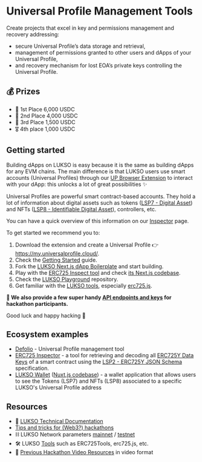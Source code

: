 # Universal Profile Management Tools

Create projects that excel in key and permissions management and recovery addressing:

- secure Universal Profile’s data storage and retrieval,
- management of permissions granted to other users and dApps of your Universal Profile,
- and recovery mechanism for lost EOA’s private keys controlling the Universal Profile.

## 💰 Prizes

- 🥇 1st Place 6,000 USDC
- 🥈 2nd Place 4,000 USDC
- 🥉 3rd Place 1,500 USDC
- 🎖️ 4th place 1,000 USDC

## Getting started

Building dApps on LUKSO is easy because it is the same as building dApps for any EVM chains. The main difference is that LUKSO users use smart accounts (Universal Profiles) through our [UP Browser Extension](https://chrome.google.com/webstore/detail/universal-profiles/abpickdkkbnbcoepogfhkhennhfhehfn) to interact with your dApp: this unlocks a lot of great possibilities ✨

Universal Profiles are powerful smart contract-based accounts. They hold a lot of information about digital assets such as tokens ([LSP7 - Digital Asset](https://docs.lukso.tech/standards/tokens/LSP7-Digital-Asset/)) and NFTs ([LSP8 - Identifiable Digital Asset](https://docs.lukso.tech/standards/tokens/LSP8-Identifiable-Digital-Asset)), controllers, etc.

You can have a quick overview of this information on our [Inspector](https://erc725-inspect.lukso.tech/inspector?address=0x0F4180da178ed1C71398a57ca8Cb177F69591f1f&network=mainnet) page.

To get started we recommend you to:

1. Download the extension and create a Universal Profile 👉 <https://my.universalprofile.cloud/>.
2. Check the [Getting Started](https://docs.lukso.tech/learn/dapp-developer/getting-started) guide.
3. Fork the [LUKSO Next.js dApp Boilerplate](https://github.com/lukso-network/tools-dapp-boilerplate) and start building.
4. Play with the [ERC725 Inspect tool](https://erc725-inspect.lukso.tech/) and check [its Next.js codebase](https://github.com/lukso-network/tools-erc725-inspect).
5. Check the [LUKSO Playground](https://github.com/lukso-network/lukso-playground) repository.
6. Get familiar with the [LUKSO tools](https://docs.lukso.tech/tools/getting-started), especially [erc725.js](https://docs.lukso.tech/tools/erc725js/getting-started).

**🎁 We also provide a few super handy [API endpoints and keys](./API.md) for hackathon participants.**

Good luck and happy hacking 🧙

## Ecosystem examples

- [Defolio](https://app.buidlbox.io/projects/defolio) - Universal Profile management tool
- [ERC725 Inspector](https://erc725-inspect.lukso.tech/inspector) - a tool for retrieving and decoding all [ERC725Y Data Keys](https://docs.lukso.tech/standards/universal-profile/lsp3-profile-metadata/#erc725y-data-keys) of a smart contract using the [LSP2 - ERC725Y JSON Schema](https://docs.lukso.tech/standards/generic-standards/lsp2-json-schema/) specification.
- [LUKSO Wallet](https://wallet.universalprofile.cloud/) ([Nuxt.js codebase](https://github.com/lukso-network/wallet.universalprofile.cloud)) - a wallet application that allows users to see the Tokens (LSP7) and NFTs (LSP8) associated to a specific LUKSO's Universal Profile address

## Resources

- 📂 [LUKSO Technical Documentation](https://docs.lukso.tech/)
- [Tips and tricks for (Web3?) hackathons](https://hugomasclet.com/tips-tricks-web3-hackathons)
- ⛓️ LUKSO Network parameters [mainnet](https://docs.lukso.tech/networks/testnet/parameters) / [testnet](https://docs.lukso.tech/networks/testnet/parameters)
- 🛠️ LUKSO [Tools](https://docs.lukso.tech/tools/getting-started) such as ERC725Tools, erc725.js, etc.
- 🎥 [Previous Hackathon Video Resources](https://www.youtube.com/playlist?list=PLNzyUdu4v7bkwBuDV0gSJrrniPsx5bxK_) in video format
